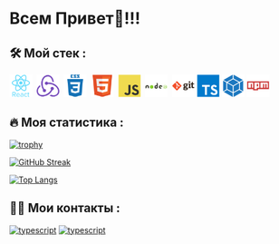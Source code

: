 ### <h1>Всем Привет👋!!!</h1>

### <h2>🛠️ Мой стек :</h2>

<div>
  <img src="https://github.com/devicons/devicon/blob/master/icons/react/react-original-wordmark.svg" title="React" alt="React" width="40" height="40"/>&nbsp;
  <img src="https://github.com/devicons/devicon/blob/master/icons/redux/redux-original.svg" title="Redux" alt="Redux " width="40" height="40"/>&nbsp;
  <img src="https://github.com/devicons/devicon/blob/master/icons/css3/css3-plain-wordmark.svg"  title="CSS3" alt="CSS" width="40" height="40"/>&nbsp;
  <img src="https://github.com/devicons/devicon/blob/master/icons/html5/html5-original.svg" title="HTML5" alt="HTML" width="40" height="40"/>&nbsp;
  <img src="https://github.com/devicons/devicon/blob/master/icons/javascript/javascript-original.svg" title="JavaScript" alt="JavaScript" width="40" height="40"/>&nbsp;
  <img src="https://github.com/devicons/devicon/blob/master/icons/nodejs/nodejs-original-wordmark.svg" title="NodeJS" alt="NodeJS" width="40" height="40"/>&nbsp;
  <img src="https://github.com/devicons/devicon/blob/master/icons/git/git-original-wordmark.svg" title="Git" alt="Git" width="40" height="40"/>
  <img src="https://github.com/devicons/devicon/blob/master/icons/typescript/typescript-original.svg" title="TypeScript" alt="TypeScript" width="40" height="40"/>
  <img src="https://github.com/devicons/devicon/blob/master/icons/webpack/webpack-plain.svg" title="Webpack" alt="Webpack" width="40" height="40"/>
  <img src="https://github.com/devicons/devicon/blob/master/icons/npm/npm-original-wordmark.svg" title="NPM" alt="NPM" width="40" height="40"/>
</div>



### <h2>:fire: Моя статистика :</h2>
[![trophy](https://github-profile-trophy.vercel.app/?username=Malaglovets)](https://github.com/Malaglovets)

[![GitHub Streak](https://github-readme-streak-stats.herokuapp.com/?user=Malaglovets)](https://github.com/Malaglovets)

[![Top Langs](https://github-readme-stats.vercel.app/api/top-langs/?username=Malaglovets&layout=compact&theme=vision-friendly-dark)](https://github.com/anuraghazra/github-readme-stats)
### <h2>👨‍💻 Мои контакты :</div>
<p>
<a href="https://t.me/Malaglovets" title="https://t.me/Malaglovets"><img src="https://www.vectorlogo.zone/logos/telegram/telegram-icon.svg" alt="typescript" width="40" height="40" /></a>
<a href="mailto:malaglovets.v@gmail.com" title="malaglovets.v@gmail.com"><img src="https://www.vectorlogo.zone/logos/gmail/gmail-icon.svg" alt="typescript" width="40" height="40" /></a>
</p>
